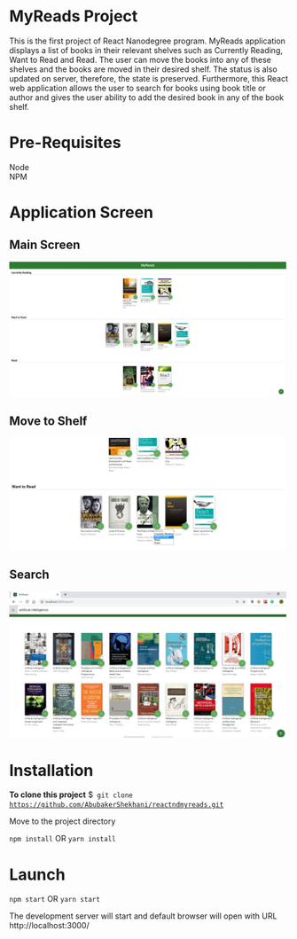 # MyReads Project
This is the first project of React Nanodegree program. MyReads application displays a list of books in their relevant shelves such as Currently Reading, Want to Read and Read. The user can move the books into any of these shelves and the books are moved in their desired shelf. The status is also updated on server, therefore, the state is preserved. Furthermore, this React web application allows the user to search for books using book title or author and gives the user ability to add the desired book in any of the book shelf.

# Pre-Requisites
Node<br>
NPM

# Application Screen
<h2>Main Screen</h2>
<img src="images/MainPage.JPG" width="500">

<h2>Move to Shelf</h2>
<img src="images/MoveToShelf.jpg" width="500">

<h2>Search</h2>
<img src="images/Search.jpg" width="500">

# Installation

<b>To clone this project</b>
$<code> git clone https://github.com/AbubakerShekhani/reactndmyreads.git</code>

Move to the project directory

<code>npm install</code> OR <code>yarn install</code>

# Launch
<code>npm start</code> OR <code>yarn start</code>

The development server will start and default browser will open with URL http://localhost:3000/

